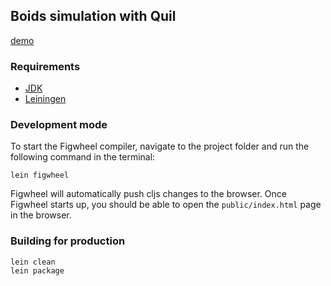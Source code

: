 ## Boids simulation with Quil

[demo](https://cdn.jsdelivr.net/gh/yogthos/boids/demo/index.html)

### Requirements

* [JDK](https://www.azul.com/downloads/zulu/)
* [Leiningen](https://leiningen.org/)

### Development mode

To start the Figwheel compiler, navigate to the project folder and run the following command in the terminal:

```
lein figwheel
```

Figwheel will automatically push cljs changes to the browser.
Once Figwheel starts up, you should be able to open the `public/index.html` page in the browser.


### Building for production

```
lein clean
lein package
```

